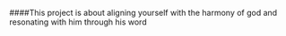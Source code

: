 ####This project is about aligning yourself with the harmony of god and resonating with him through his word
